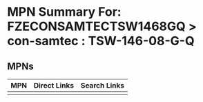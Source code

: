 



# MPN Summary For: FZECONSAMTECTSW1468GQ > con-samtec : TSW-146-08-G-Q

## MPNs
  

|MPN|Direct Links|Search Links|
| :--- | :--- | :--- |
||||
